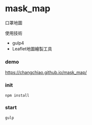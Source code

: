 # mask_map
口罩地圖

使用技術
- gulp4
- Leaflet地圖繪製工具

### demo
https://changchiao.github.io/mask_map/

### init

`
npm install
`

### start

`
gulp
`

